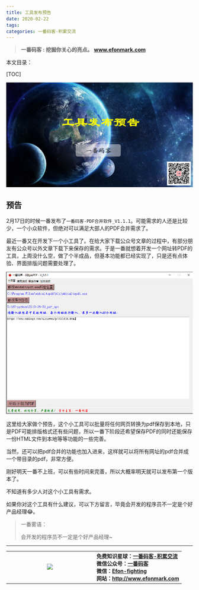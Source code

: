 ```yaml
---
title: 工具发布预告
date: 2020-02-22
tags: 
categories: 一番码客-积累交流
---
```


> **一番码客 : 挖掘你关心的亮点。**
> **www.efonmark.com**

本文目录：

[TOC]

![image-20200222230445516](2020-02-22-工具发布预告/image-20200222230445516.png)

<!--more-->

## 预告

2月17日的时候一番发布了`一番码客-PDF合并软件_V1.1.1`。可能需求的人还是比较少，一个小众软件，但绝对可以满足大部人的PDF合并需求了。

最近一番又在开发下一个小工具了。在给大家下载公众号文章的过程中，有部分朋友有公众号以外文章下载下来保存的需求。于是一番就想着开发一个网址转PDF的工具，上周没什么空，做了个半成品，但基本功能都已经实现了，只是还有点体验、界面排版问题需要处理了。

![image-20200222224421989](2020-02-22-工具发布预告/image-20200222224421989.png)

这里给大家做个预告，这个小工具可以批量将任何网页转换为pdf保存到本地，只是PDF可能排版格式还有些问题，所以一番下阶段还希望保存PDF的同时还能保存一份HTML文件到本地等等功能的一些完善。

当然，还可以把pdf合并的功能也加入进来，这样就可以将所有网址的pdf合并成一个带目录的pdf，非常方便。

刚好明天一番不上班，可以有些时间来完善，所以大概率明天就可以发布第一个版本了。

不知道有多少人对这个小工具有需求。

如果你对这个工具有什么建议，可以下方留言，毕竟会开发的程序员不一定是个好产品经理😂。



> 一番雾语：
>
> 会开发的程序员不一定是个好产品经理~

------

<table>
<tr>
<td ><center><img src="http://www.efonmark.com/efonmark-blog/readme/guanzhu_1.jpg" width=40%></center></td>
<td width="50%" align=left><b>
    免费知识星球：<a href="http://www.efonmark.com/efonmark-blog/readme/zhishixingqiu1.png">一番码客-积累交流</a><br>
    微信公众号：<a href="http://www.efonmark.com/efonmark-blog/readme/guanzhu_1.jpg">一番码客</a><br>
    微信：<a href="http://www.efonmark.com/efonmark-blog/readme/weixin.jpg">Efon-fighting</a><br>
    网站：<a href="http://www.efonmark.com">http://www.efonmark.com</a><br></b></td>
</tr>
</table>
